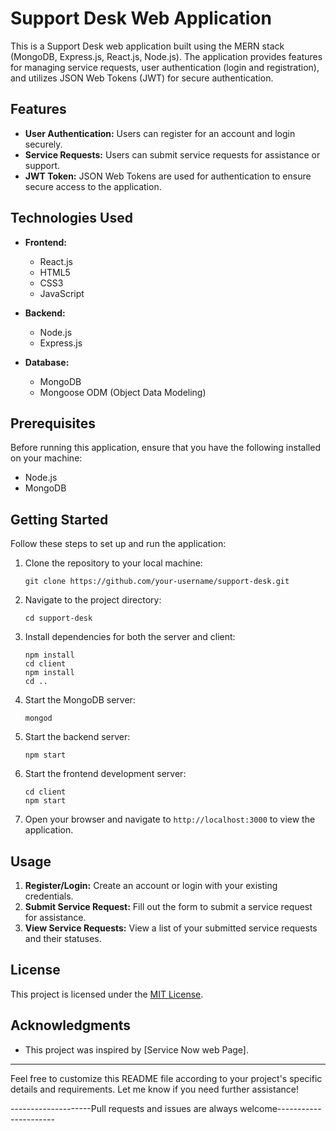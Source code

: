 

# Support Desk Web Application

This is a Support Desk web application built using the MERN stack (MongoDB, Express.js, React.js, Node.js). The application provides features for managing service requests, user authentication (login and registration), and utilizes JSON Web Tokens (JWT) for secure authentication.

## Features

- **User Authentication:** Users can register for an account and login securely.
- **Service Requests:** Users can submit service requests for assistance or support.
- **JWT Token:** JSON Web Tokens are used for authentication to ensure secure access to the application.

## Technologies Used

- **Frontend:**
  - React.js
  - HTML5
  - CSS3
  - JavaScript

- **Backend:**
  - Node.js
  - Express.js

- **Database:**
  - MongoDB
  - Mongoose ODM (Object Data Modeling)

## Prerequisites

Before running this application, ensure that you have the following installed on your machine:

- Node.js
- MongoDB

## Getting Started

Follow these steps to set up and run the application:

1. Clone the repository to your local machine:
   ```
   git clone https://github.com/your-username/support-desk.git
   ```

2. Navigate to the project directory:
   ```
   cd support-desk
   ```

3. Install dependencies for both the server and client:
   ```
   npm install
   cd client
   npm install
   cd ..
   ```

4. Start the MongoDB server:
   ```
   mongod
   ```

5. Start the backend server:
   ```
   npm start
   ```

6. Start the frontend development server:
   ```
   cd client
   npm start
   ```

7. Open your browser and navigate to `http://localhost:3000` to view the application.

## Usage

1. **Register/Login:** Create an account or login with your existing credentials.
2. **Submit Service Request:** Fill out the form to submit a service request for assistance.
3. **View Service Requests:** View a list of your submitted service requests and their statuses.

## License

This project is licensed under the [MIT License](LICENSE).

## Acknowledgments

- This project was inspired by [Service Now web Page].

---

Feel free to customize this README file according to your project's specific details and requirements. Let me know if you need further assistance!

--------------------Pull requests and issues are always welcome----------------------
